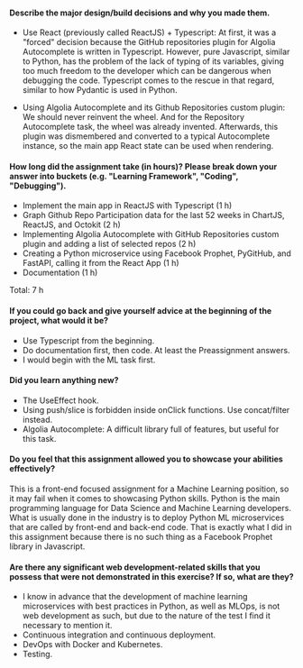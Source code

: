 #### Describe the major design/build decisions and why you made them. 

- Use React (previously called ReactJS) + Typescript: At first, it was a "forced" decision because the GitHub repositories plugin for Algolia Autocomplete is written in Typescript. However, pure Javascript, similar to Python, has the problem of the lack of typing of its variables, giving too much freedom to the developer which can be dangerous when debugging the code. Typescript comes to the rescue in that regard, similar to how Pydantic is used in Python.

- Using Algolia Autocomplete and its Github Repositories custom plugin: We should never reinvent the wheel. And for the Repository Autocomplete task, the wheel was already invented. Afterwards, this plugin was dismembered and converted to a typical Autocomplete instance, so the main app React state can be used when rendering.

#### How long did the assignment take (in hours)? Please break down your answer into buckets (e.g. "Learning Framework", "Coding", "Debugging").

- Implement the main app in ReactJS with Typescript (1 h)
- Graph Github Repo Participation data for the last 52 weeks in ChartJS, ReactJS, and Octokit (2 h)
- Implementing Algolia Autocomplete with GitHub Repositories custom plugin and adding a list of selected repos (2 h)
- Creating a Python microservice using Facebook Prophet, PyGitHub, and FastAPI, calling it from the React App (1 h)
- Documentation (1 h)

Total: 7 h

#### If you could go back and give yourself advice at the beginning of the project, what would it be?
- Use Typescript from the beginning.
- Do documentation first, then code. At least the Preassignment answers.
- I would begin with the ML task first.

#### Did you learn anything new?
- The UseEffect hook.
- Using push/slice is forbidden inside onClick functions. Use concat/filter instead.
- Algolia Autocomplete: A difficult library full of features, but useful for this task.

#### Do you feel that this assignment allowed you to showcase your abilities effectively?

This is a front-end focused assignment for a Machine Learning position, so it may fail when it comes to showcasing Python skills. Python is the main programming language for Data Science and Machine Learning developers. What is usually done in the industry is to deploy Python ML microservices that are called by front-end and back-end code.
That is exactly what I did in this assignment because there is no such thing as a Facebook Prophet library in Javascript.

#### Are there any significant web development-related skills that you possess that were not demonstrated in this exercise? If so, what are they?

- I know in advance that the development of machine learning microservices with best practices in Python, as well as MLOps, is not web development as such, but due to the nature of the test I find it necessary to mention it.
- Continuous integration and continuous deployment.
- DevOps with Docker and Kubernetes.
- Testing.